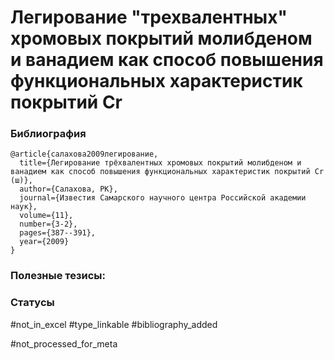 # Легирование "трехвалентных" хромовых покрытий молибденом и ванадием как способ повышения функциональных характеристик покрытий Cr

### Библиография
```
@article{салахова2009легирование,
  title={Легирование трёхвалентных хромовых покрытий молибденом и ванадием как способ повышения функциональных характеристик покрытий Cr (ш)},
  author={Салахова, РК},
  journal={Известия Самарского научного центра Российской академии наук},
  volume={11},
  number={3-2},
  pages={387--391},
  year={2009}
}
```

### Полезные тезисы:

### Статусы
#not_in_excel 
#type_linkable 
#bibliography_added

#not_processed_for_meta